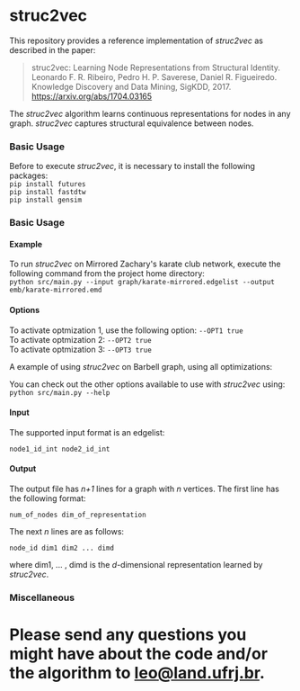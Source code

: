 # struc2vec

This repository provides a reference implementation of *struc2vec* as described in the paper:<br>
> struc2vec: Learning Node Representations from Structural Identity.<br>
> Leonardo F. R. Ribeiro, Pedro H. P. Saverese, Daniel R. Figueiredo.<br>
> Knowledge Discovery and Data Mining, SigKDD, 2017.<br>
> https://arxiv.org/abs/1704.03165

The *struc2vec* algorithm learns continuous representations for nodes in any graph. *struc2vec* captures structural equivalence between nodes.  

### Basic Usage
Before to execute *struc2vec*, it is necessary to install the following packages:
<br/>
``pip install futures``
<br/>
``pip install fastdtw``
<br/>
``pip install gensim``

### Basic Usage

#### Example
To run *struc2vec* on Mirrored Zachary's karate club network, execute the following command from the project home directory:<br/>
	``python src/main.py --input graph/karate-mirrored.edgelist --output emb/karate-mirrored.emd``

#### Options

To activate optmization 1, use the following option:
``--OPT1 true``
<br/>
To activate optmization 2:
``--OPT2 true``
<br/>
To activate optmization 3:
``--OPT3 true``
<br/>

A example of using *struc2vec* on Barbell graph, using all optimizations:

You can check out the other options available to use with *struc2vec* using:<br/>
	``python src/main.py --help``

#### Input
The supported input format is an edgelist:

	node1_id_int node2_id_int
		

#### Output
The output file has *n+1* lines for a graph with *n* vertices. 
The first line has the following format:

	num_of_nodes dim_of_representation

The next *n* lines are as follows:
	
	node_id dim1 dim2 ... dimd

where dim1, ... , dimd is the *d*-dimensional representation learned by *struc2vec*.


### Miscellaneous


Please send any questions you might have about the code and/or the algorithm to <leo@land.ufrj.br>.
=======

